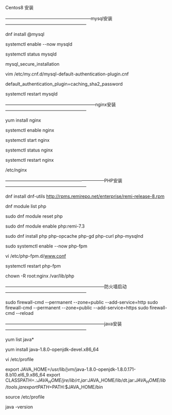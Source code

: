 Centos8 安装


———————————————————mysql安装——————————————————

dnf install @mysql

systemctl enable --now mysqld

systemctl status mysqld

mysql_secure_installation

vim /etc/my.cnf.d/mysql-default-authentication-plugin.cnf

default_authentication_plugin=caching_sha2_password

systemctl restart mysqld

————————————————————nginx安装——————————————————


yum install nginx

systemctl enable nginx

systemctl start nginx

systemctl status nginx

systemctl restart nginx


/etc/nginx


——————————————————————PHP安装——————————————————

dnf install dnf-utils http://rpms.remirepo.net/enterprise/remi-release-8.rpm

dnf module list php

sudo dnf module reset php

sudo dnf module enable php:remi-7.3

sudo dnf install php php-opcache php-gd php-curl php-mysqlnd

sudo systemctl enable --now php-fpm

vi /etc/php-fpm.d/www.conf

systemctl restart php-fpm

chown -R root:nginx /var/lib/php

——————————————————————防火墙启动——————————————————


sudo firewall-cmd --permanent --zone=public --add-service=http
sudo firewall-cmd --permanent --zone=public --add-service=https
sudo firewall-cmd --reload



——————————————————————java安装——————————————————


yum list java*

yum install java-1.8.0-openjdk-devel.x86_64


vi /etc/profile

export JAVA_HOME=/usr/lib/jvm/java-1.8.0-openjdk-1.8.0.171-8.b10.el6_9.x86_64
export CLASSPATH=.:$JAVA_HOME/jre/lib/rt.jar:$JAVA_HOME/lib/dt.jar:$JAVA_HOME/lib/tools.jar
export PATH=$PATH:$JAVA_HOME/bin

source /etc/profile

java -version





